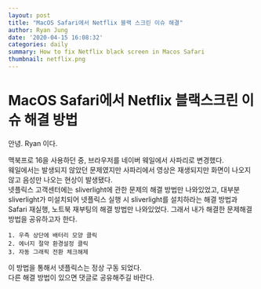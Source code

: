 ```yaml
---
layout: post
title: "MacOS Safari에서 Netflix 블랙 스크린 이슈 해결"
author: Ryan Jung
date: '2020-04-15 16:08:32'
categories: daily
summary: How to fix Netflix black screen in Macos Safari
thumbnail: netflix.png
---
```


# MacOS Safari에서 Netflix 블랙스크린 이슈 해결 방법

안녕. Ryan 이다.  
  
맥북프로 16을 사용하던 중, 브라우저를 네이버 웨일에서 사파리로 변경했다.  
웨일에서는 발생되지 않았던 문제였지만 사파리에서 영상은 재생되지만 화면이 나오지 않고 음성만 나오는 현상이 발생됐다.  
넷플릭스 고객센터에는 sliverlight에 관한 문제의 해결 방법만 나와있었고, 대부분 sliverlight가 미설치되어 넷플릭스 실행 시 sliverlight를 설치하라는 해결 방법과 Safari 재실행, 노트북 재부팅의 해결 방법만 나와있었다. 그래서 내가 해결한 문제해결 방법을 공유하고자 한다.

```
1. 우측 상단에 배터리 모양 클릭
2. 에너지 절약 환경설정 클릭
3. 자동 그래픽 전환 체크해제
```

이 방법을 통해서 넷플릭스는 정상 구동 되었다.  
다른 해결 방법이 있으면 댓글로 공유해주길 바란다.  
